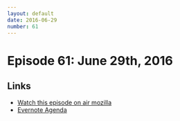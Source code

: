 ```yaml
---
layout: default
date: 2016-06-29
number: 61
---
```


# Episode 61: June 29th, 2016

## Links
* [Watch this episode on air mozilla](https://air.mozilla.org/the-joy-of-coding-episode-61/)
* [Evernote Agenda](https://www.evernote.com/l/AbIPZl5CB_JHxpQGhfgOGgAN5WiqIWV0adI)
